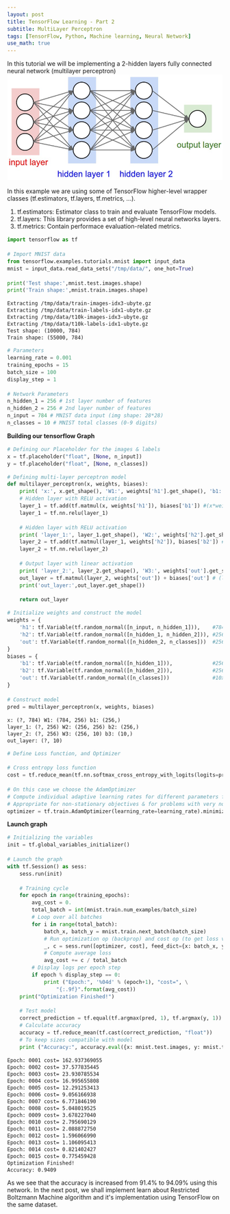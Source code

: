 ```yaml
---
layout: post
title: TensorFlow Learning - Part 2
subtitle: MultiLayer Perceptron
tags: [TensorFlow, Python, Machine learning, Neural Network]
use_math: true
---
```



In this tutorial we will be implementing a 2-hidden layers fully connected neural network (multilayer perceptron) 
![png](/img/NeuralNetwork.png)

In this example we are using some of TensorFlow higher-level wrapper classes (tf.estimators, tf.layers, tf.metrics, ...). 
1. tf.estimators: Estimator class to train and evaluate TensorFlow models.
2. tf.layers: This library provides a set of high-level neural networks layers.
3. tf.metrics: Contain performace evaluation-related metrics.


```python
import tensorflow as tf

# Import MNIST data
from tensorflow.examples.tutorials.mnist import input_data
mnist = input_data.read_data_sets("/tmp/data/", one_hot=True)

print('Test shape:',mnist.test.images.shape)
print('Train shape:',mnist.train.images.shape)
```

    Extracting /tmp/data/train-images-idx3-ubyte.gz
    Extracting /tmp/data/train-labels-idx1-ubyte.gz
    Extracting /tmp/data/t10k-images-idx3-ubyte.gz
    Extracting /tmp/data/t10k-labels-idx1-ubyte.gz
    Test shape: (10000, 784)
    Train shape: (55000, 784)
    


```python
# Parameters
learning_rate = 0.001
training_epochs = 15
batch_size = 100
display_step = 1

# Network Parameters
n_hidden_1 = 256 # 1st layer number of features
n_hidden_2 = 256 # 2nd layer number of features
n_input = 784 # MNIST data input (img shape: 28*28)
n_classes = 10 # MNIST total classes (0-9 digits)
```

**Building our tensorflow Graph**


```python
# Defining our Placeholder for the images & labels
x = tf.placeholder("float", [None, n_input])
y = tf.placeholder("float", [None, n_classes])
```


```python
# Defining multi-layer perceptron model
def multilayer_perceptron(x, weights, biases):
    print( 'x:', x.get_shape(), 'W1:', weights['h1'].get_shape(), 'b1:', biases['b1'].get_shape())        
    # Hidden layer with RELU activation
    layer_1 = tf.add(tf.matmul(x, weights['h1']), biases['b1']) #(x*weights['h1']) + biases['b1']
    layer_1 = tf.nn.relu(layer_1)

    # Hidden layer with RELU activation
    print( 'layer_1:', layer_1.get_shape(), 'W2:', weights['h2'].get_shape(), 'b2:', biases['b2'].get_shape())        
    layer_2 = tf.add(tf.matmul(layer_1, weights['h2']), biases['b2']) # (layer_1 * weights['h2']) + biases['b2'] 
    layer_2 = tf.nn.relu(layer_2)

    # Output layer with linear activation
    print( 'layer_2:', layer_2.get_shape(), 'W3:', weights['out'].get_shape(), 'b3:', biases['out'].get_shape())        
    out_layer = tf.matmul(layer_2, weights['out']) + biases['out'] # (layer_2 * weights['out']) + biases['out']    
    print('out_layer:',out_layer.get_shape())

    return out_layer
```


```python
# Initialize weights and construct the model
weights = {
    'h1': tf.Variable(tf.random_normal([n_input, n_hidden_1])),    #784x256
    'h2': tf.Variable(tf.random_normal([n_hidden_1, n_hidden_2])), #256x256
    'out': tf.Variable(tf.random_normal([n_hidden_2, n_classes]))  #256x10
}
biases = {
    'b1': tf.Variable(tf.random_normal([n_hidden_1])),             #256x1
    'b2': tf.Variable(tf.random_normal([n_hidden_2])),             #256x1
    'out': tf.Variable(tf.random_normal([n_classes]))              #10x1
}

# Construct model
pred = multilayer_perceptron(x, weights, biases)
```

    x: (?, 784) W1: (784, 256) b1: (256,)
    layer_1: (?, 256) W2: (256, 256) b2: (256,)
    layer_2: (?, 256) W3: (256, 10) b3: (10,)
    out_layer: (?, 10)
    


```python
# Define Loss function, and Optimizer

# Cross entropy loss function
cost = tf.reduce_mean(tf.nn.softmax_cross_entropy_with_logits(logits=pred, labels=y))

# On this case we choose the AdamOptimizer
# Compute individual adaptive learning rates for different parameters from estimates of first and second moments of the gradients
# Appropriate for non-stationary objectives & for problems with very noisy/or sparse gradient, Invariant to diagonal rescale of the gradients
optimizer = tf.train.AdamOptimizer(learning_rate=learning_rate).minimize(cost)
```

**Launch graph**


```python
# Initializing the variables
init = tf.global_variables_initializer()

# Launch the graph
with tf.Session() as sess:
    sess.run(init)

    # Training cycle
    for epoch in range(training_epochs):
        avg_cost = 0.
        total_batch = int(mnist.train.num_examples/batch_size)
        # Loop over all batches
        for i in range(total_batch):
            batch_x, batch_y = mnist.train.next_batch(batch_size)
            # Run optimization op (backprop) and cost op (to get loss value)
            _, c = sess.run([optimizer, cost], feed_dict={x: batch_x, y: batch_y})
            # Compute average loss
            avg_cost += c / total_batch
        # Display logs per epoch step
        if epoch % display_step == 0:
            print ("Epoch:", '%04d' % (epoch+1), "cost=", \
                "{:.9f}".format(avg_cost))
    print("Optimization Finished!")

    # Test model
    correct_prediction = tf.equal(tf.argmax(pred, 1), tf.argmax(y, 1))
    # Calculate accuracy
    accuracy = tf.reduce_mean(tf.cast(correct_prediction, "float"))
    # To keep sizes compatible with model
    print ("Accuracy:", accuracy.eval({x: mnist.test.images, y: mnist.test.labels}))
```

    Epoch: 0001 cost= 162.937369055
    Epoch: 0002 cost= 37.577835445
    Epoch: 0003 cost= 23.930785534
    Epoch: 0004 cost= 16.995655808
    Epoch: 0005 cost= 12.291253413
    Epoch: 0006 cost= 9.056166938
    Epoch: 0007 cost= 6.771846190
    Epoch: 0008 cost= 5.048019525
    Epoch: 0009 cost= 3.678227040
    Epoch: 0010 cost= 2.795690129
    Epoch: 0011 cost= 2.088872750
    Epoch: 0012 cost= 1.596066990
    Epoch: 0013 cost= 1.106095413
    Epoch: 0014 cost= 0.821402427
    Epoch: 0015 cost= 0.775459428
    Optimization Finished!
    Accuracy: 0.9409
    
As we see that the accuracy is increased from 91.4% to 94.09% using this network. In the next post, we shall implement learn about Restricted Boltzmann Machine algorithm and it's implementation using TensorFlow on the same dataset. 
